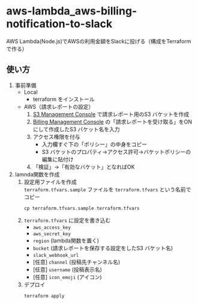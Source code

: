 # aws-lambda_aws-billing-notification-to-slack
AWS Lambda(Node.js)でAWSの利用金額をSlackに投げる（構成をTerraformで作る）

## 使い方
1. 事前準備
	* Local
		* terraform をインストール
	* AWS（請求レポートの設定）
		1. [S3 Management Console](https://console.aws.amazon.com/s3/home "https://console.aws.amazon.com/s3/home") で請求レポート用のS3 バケットを作成
		1. [Billing Management Console](https://console.aws.amazon.com/billing/home?#/preferences "https://console.aws.amazon.com/billing/home?#/preferences") の「請求レポートを受け取る」をONにして作成したS3 バケット名を入力
		1. アクセス権限を付与
			* 入力欄すぐ下の「ポリシー」の中身をコピー
			* S3 バケットのプロパティ→アクセス許可→バケットポリシーの編集に貼付け
		1. 「検証」→「有効なバケット」となればOK
1. lamnda関数を作成
	1. 設定用ファイルを作成  
		`terraform.tfvars.sample` ファイルを `terraform.tfvars` という名前でコピー
		```
		cp terraform.tfvars.sample terraform.tfvars
		```
	1. `terraform.tfvars` に設定を書き込む
		* `aws_access_key`
		* `aws_secret_key`
		* `region` (lambda関数を置く)
		* `bucket` (請求レポートを保存する設定をしたS3 バケット名)
		* `slack_webhook_url`
		* [任意] `channel` (投稿先チャンネル名)
		* [任意] `username` (投稿表示名)
		* [任意] `icon_emoji` (アイコン)
	1. デプロイ
		```
		terraform apply
		```
